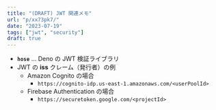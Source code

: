 ```yaml
---
title: "(DRAFT) JWT 関連メモ"
url: "p/xx73pk7/"
date: "2023-07-19"
tags: ["jwt", "security"]
draft: true
---
```


- __`hose`__ ... Deno の JWT 検証ライブラリ
- JWT の __iss__ クレーム（発行者）の例
  - Amazon Cognito の場合
    - `https://cognito-idp.us-east-1.amazonaws.com/<userPoolId>`
  - Firebase Authentication の場合
    - `https://securetoken.google.com/<projectId>`

